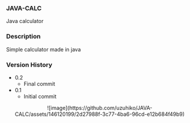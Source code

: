 ### JAVA-CALC

Java calculator 
   
### Description
   
Simple calculator made in java
   
### Version History
   
* 0.2
  * Final commit
* 0.1
  * Initial commit

<div align="center">
   ![image](https://github.com/uzuhiko/JAVA-CALC/assets/146120199/2d27988f-3c77-4ba6-96cd-e12b684f49b9)
</div>

